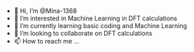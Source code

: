 - 👋 Hi, I’m @Mina-1368
- 👀 I’m interested in Machine Learning in DFT calculations
- 🌱 I’m currently learning basic coding and Machine Learning
- 💞️ I’m looking to collaborate on DFT calculations
- 📫 How to reach me ...

<!---
Mina-1368/Mina-1368 is a ✨ special ✨ repository because its `README.md` (this file) appears on your GitHub profile.
You can click the Preview link to take a look at your changes.
--->
